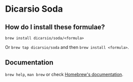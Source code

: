 # Dicarsio Soda

## How do I install these formulae?

`brew install dicarsio/soda/<formula>`

Or `brew tap dicarsio/soda` and then `brew install <formula>`.

## Documentation

`brew help`, `man brew` or check [Homebrew's documentation](https://docs.brew.sh).
